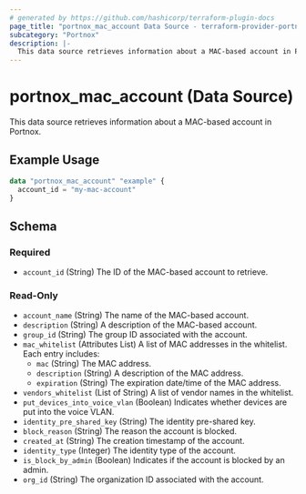 ```yaml
---
# generated by https://github.com/hashicorp/terraform-plugin-docs
page_title: "portnox_mac_account Data Source - terraform-provider-portnox"
subcategory: "Portnox"
description: |-
  This data source retrieves information about a MAC-based account in Portnox.
---
```


# portnox_mac_account (Data Source)

This data source retrieves information about a MAC-based account in Portnox.

## Example Usage

```terraform
data "portnox_mac_account" "example" {
  account_id = "my-mac-account"
}
```

## Schema

### Required

- `account_id` (String) The ID of the MAC-based account to retrieve.

### Read-Only

- `account_name` (String) The name of the MAC-based account.
- `description` (String) A description of the MAC-based account.
- `group_id` (String) The group ID associated with the account.
- `mac_whitelist` (Attributes List) A list of MAC addresses in the whitelist. Each entry includes:
  - `mac` (String) The MAC address.
  - `description` (String) A description of the MAC address.
  - `expiration` (String) The expiration date/time of the MAC address.
- `vendors_whitelist` (List of String) A list of vendor names in the whitelist.
- `put_devices_into_voice_vlan` (Boolean) Indicates whether devices are put into the voice VLAN.
- `identity_pre_shared_key` (String) The identity pre-shared key.
- `block_reason` (String) The reason the account is blocked.
- `created_at` (String) The creation timestamp of the account.
- `identity_type` (Integer) The identity type of the account.
- `is_block_by_admin` (Boolean) Indicates if the account is blocked by an admin.
- `org_id` (String) The organization ID associated with the account.
